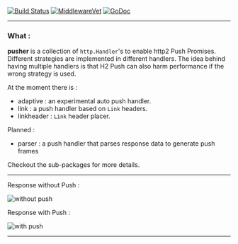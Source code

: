 [![Build Status](https://travis-ci.org/romainmenke/pusher.svg?branch=master)](https://travis-ci.org/romainmenke/pusher)
[![MiddlewareVet](https://middleware.vet/github.com/romainmenke/pusher.svg)](https://middleware.vet#github.com/romainmenke/pusher)
[![GoDoc](https://godoc.org/github.com/romainmenke/pusher?status.svg)](https://godoc.org/github.com/romainmenke/pusher)

---

### What :

**pusher** is a collection of `http.Handler`'s to enable http2 Push Promises. Different strategies are implemented in different handlers.
The idea behind having multiple handlers is that H2 Push can also harm performance if the wrong strategy is used.

At the moment there is :
- adaptive : an experimental auto push handler.
- link : a push handler based on `Link` headers.
- linkheader : `Link` header placer.

Planned :
- parser : a push handler that parses response data to generate push frames

Checkout the sub-packages for more details.

---

Response without Push :

![without push](https://raw.githubusercontent.com/romainmenke/pusher/master/example/readme/before_push.png)

Response with Push :

![with push](https://raw.githubusercontent.com/romainmenke/pusher/master/example/readme/after_push.png)

----
